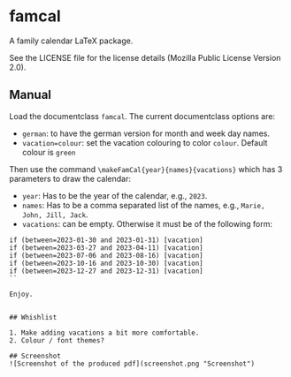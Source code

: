 # famcal
A family calendar LaTeX package.

See the LICENSE file for the license details (Mozilla Public License Version 2.0).

## Manual
Load the documentclass ``` famcal ```. 
The current documentclass options are:

 * ```german```: to have the german version for month and week day names. 
 * ```vacation=colour```: set the vacation colouring to color ```colour```. Default colour is ```green```

Then use the command ```\makeFamCal{year}{names}{vacations}``` which has 3 parameters to draw the calendar:

 * ```year```: Has to be the year of the calendar, e.g., ```2023```.
 * ```names```: Has to be a comma separated list of the names, e.g., ```Marie, John, Jill, Jack```.
 * ```vacations```: can be empty. Otherwise it must be of the following form:
```
if (between=2023-01-30 and 2023-01-31) [vacation]
if (between=2023-03-27 and 2023-04-11) [vacation]
if (between=2023-07-06 and 2023-08-16) [vacation]
if (between=2023-10-16 and 2023-10-30) [vacation]
if (between=2023-12-27 and 2023-12-31) [vacation]
``

Enjoy.


## Whishlist

1. Make adding vacations a bit more comfortable.
2. Colour / font themes?

## Screenshot
![Screenshot of the produced pdf](screenshot.png "Screenshot")